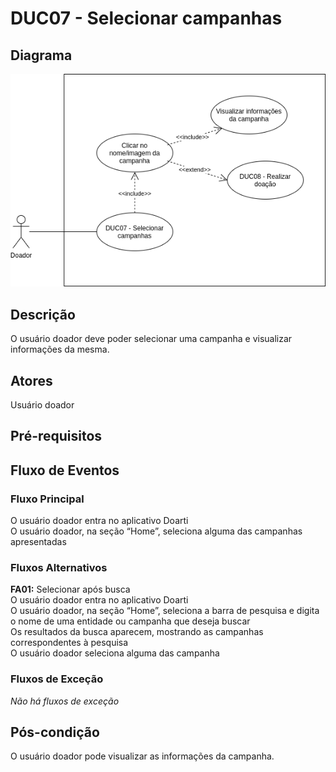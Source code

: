 # DUC07 - Selecionar campanhas

## Diagrama
![DUC07](../../../../assets/images/casosDeUso/DUC07.png)

## Descrição
O usuário doador deve poder selecionar uma campanha e visualizar informações da mesma.  

## Atores
Usuário doador  

## Pré-requisitos


## Fluxo de Eventos

### Fluxo Principal
O usuário doador entra no aplicativo Doarti  
O usuário doador, na seção “Home”, seleciona alguma das campanhas apresentadas  

### Fluxos Alternativos
**FA01:** Selecionar após busca  
O usuário doador entra no aplicativo Doarti  
O usuário doador, na seção “Home”, seleciona a barra de pesquisa e digita o nome de uma entidade ou campanha que deseja buscar  
Os resultados da busca aparecem, mostrando as campanhas correspondentes à pesquisa  
O usuário doador seleciona alguma das campanha  


### Fluxos de Exceção
*Não há fluxos de exceção*  


## Pós-condição
O usuário doador pode visualizar as informações da campanha.  



